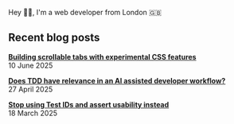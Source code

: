 Hey 👋🏻, I'm a web developer from London 🇬🇧

## Recent blog posts

<!-- blog posts -->
[**Building scrollable tabs with experimental CSS features**](https://philparsons.co.uk/blog/building-scrollable-tabs-with-css/)<br>10 June 2025

[**Does TDD have relevance in an AI assisted developer workflow?**](https://philparsons.co.uk/blog/the-relevance-of-tdd-in-an-ai-workflow/)<br>27 April 2025

[**Stop using Test IDs and assert usability instead**](https://philparsons.co.uk/blog/stop-using-test-ids/)<br>18 March 2025
<!-- /blog posts -->
